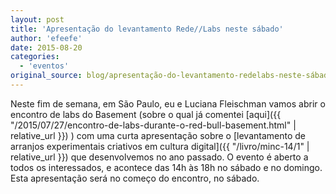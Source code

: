 ```yaml
---
layout: post
title: 'Apresentação do levantamento Rede//Labs neste sábado'
author: 'efeefe'
date: 2015-08-20
categories:
  - 'eventos'
original_source: blog/apresentação-do-levantamento-redelabs-neste-sábado.html
---
```


Neste fim de semana, em São Paulo, eu e Luciana Fleischman vamos abrir o encontro de labs do Basement (sobre o qual já comentei [aqui]({{ "/2015/07/27/encontro-de-labs-durante-o-red-bull-basement.html" | relative_url }}) ) com uma curta apresentação sobre o [levantamento de arranjos experimentais criativos em cultura digital]({{ "/livro/minc-14/1" \| relative_url }}) que desenvolvemos no ano passado. O evento é aberto a todos os interessados, e acontece das 14h às 18h no sábado e no domingo. Esta apresentação será no começo do encontro, no sábado.
